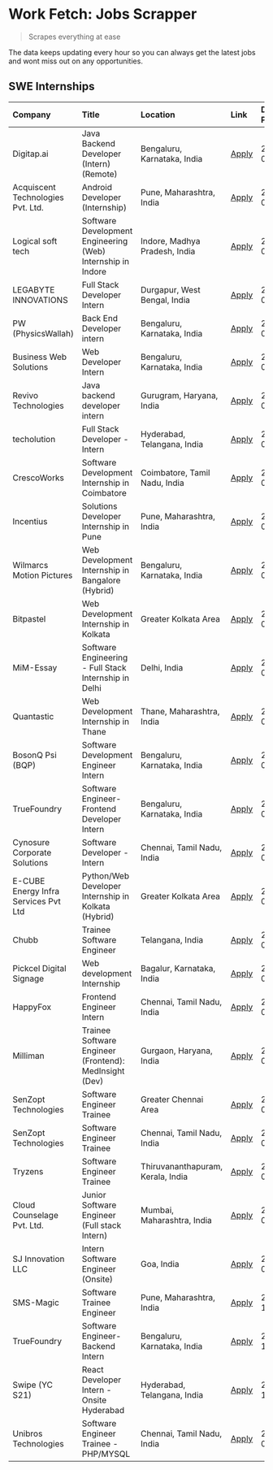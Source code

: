 # Work Fetch: Jobs Scrapper
> Scrapes everything at ease

The data keeps updating every hour so you can always get the latest jobs and wont miss out on any opportunities.

## SWE Internships
<!--START_SECTION:workfetch-->
| Company                              | Title                                                       | Location                          | Link                                                                                                                                                                                                                                                                                         | Date Posted   |
|:-------------------------------------|:------------------------------------------------------------|:----------------------------------|:---------------------------------------------------------------------------------------------------------------------------------------------------------------------------------------------------------------------------------------------------------------------------------------------|:--------------|
| Digitap.ai                           | Java Backend Developer (Intern) (Remote)                    | Bengaluru, Karnataka, India       | [Apply](https://in.linkedin.com/jobs/view/java-backend-developer-intern-remote-at-digitap-ai-3912072525?refId=8d8uo33gIqvFl7gBFtEgoA%3D%3D&trackingId=Yk2xZxv%2BVTkF7WlW7eyZ5A%3D%3D&position=17&pageNum=0&trk=public_jobs_jserp-result_search-card)                                         | 2024-04-26    |
| Acquiscent Technologies Pvt. Ltd.    | Android Developer (Internship)                              | Pune, Maharashtra, India          | [Apply](https://in.linkedin.com/jobs/view/android-developer-internship-at-acquiscent-technologies-pvt-ltd-3909395375?refId=5vgi0i7fRte9i8dkeFYTIQ%3D%3D&trackingId=%2BZZCpu3FVfjbv3vQniz6pA%3D%3D&position=21&pageNum=1&trk=public_jobs_jserp-result_search-card)                            | 2024-04-26    |
| Logical soft tech                    | Software Development Engineering (Web) Internship in Indore | Indore, Madhya Pradesh, India     | [Apply](https://in.linkedin.com/jobs/view/software-development-engineering-web-internship-in-indore-at-logical-soft-tech-3911339813?refId=8d8uo33gIqvFl7gBFtEgoA%3D%3D&trackingId=Mpeg89ZPuUCfr3KUcn3jXA%3D%3D&position=25&pageNum=0&trk=public_jobs_jserp-result_search-card)               | 2024-04-25    |
| LEGABYTE INNOVATIONS                 | Full Stack Developer Intern                                 | Durgapur, West Bengal, India      | [Apply](https://in.linkedin.com/jobs/view/full-stack-developer-intern-at-legabyte-innovations-3909242720?refId=8d8uo33gIqvFl7gBFtEgoA%3D%3D&trackingId=0oEsf08SoLtCmanyfYfYLA%3D%3D&position=22&pageNum=0&trk=public_jobs_jserp-result_search-card)                                          | 2024-04-24    |
| PW (PhysicsWallah)                   | Back End Developer intern                                   | Bengaluru, Karnataka, India       | [Apply](https://in.linkedin.com/jobs/view/back-end-developer-intern-at-pw-physicswallah-3907293630?refId=8d8uo33gIqvFl7gBFtEgoA%3D%3D&trackingId=VWf85fHlmFFXJZDbD285%2Fg%3D%3D&position=21&pageNum=0&trk=public_jobs_jserp-result_search-card)                                              | 2024-04-22    |
| Business Web Solutions               | Web Developer Intern                                        | Bengaluru, Karnataka, India       | [Apply](https://in.linkedin.com/jobs/view/web-developer-intern-at-business-web-solutions-3906717928?refId=8d8uo33gIqvFl7gBFtEgoA%3D%3D&trackingId=cUKi3x9JvifEYOGT1uHuJQ%3D%3D&position=14&pageNum=0&trk=public_jobs_jserp-result_search-card)                                               | 2024-04-20    |
| Revivo Technologies                  | Java backend developer intern                               | Gurugram, Haryana, India          | [Apply](https://in.linkedin.com/jobs/view/java-backend-developer-intern-at-revivo-technologies-3906034446?refId=5vgi0i7fRte9i8dkeFYTIQ%3D%3D&trackingId=nh%2FFEZDBRoKwLvp1huoXFA%3D%3D&position=2&pageNum=1&trk=public_jobs_jserp-result_search-card)                                        | 2024-04-19    |
| techolution                          | Full Stack Developer - Intern                               | Hyderabad, Telangana, India       | [Apply](https://in.linkedin.com/jobs/view/full-stack-developer-intern-at-techolution-3904814977?refId=5vgi0i7fRte9i8dkeFYTIQ%3D%3D&trackingId=WeKL7nkK1pOuPYdQJ%2FDfxQ%3D%3D&position=1&pageNum=1&trk=public_jobs_jserp-result_search-card)                                                  | 2024-04-18    |
| CrescoWorks                          | Software Development Internship in Coimbatore               | Coimbatore, Tamil Nadu, India     | [Apply](https://in.linkedin.com/jobs/view/software-development-internship-in-coimbatore-at-crescoworks-3904327953?refId=8d8uo33gIqvFl7gBFtEgoA%3D%3D&trackingId=KqzJu3emPxZ1b8kA0nLCWg%3D%3D&position=5&pageNum=0&trk=public_jobs_jserp-result_search-card)                                  | 2024-04-17    |
| Incentius                            | Solutions Developer Internship in Pune                      | Pune, Maharashtra, India          | [Apply](https://in.linkedin.com/jobs/view/solutions-developer-internship-in-pune-at-incentius-3904329499?refId=8d8uo33gIqvFl7gBFtEgoA%3D%3D&trackingId=expnHfDduBvGh1RMp6XjOQ%3D%3D&position=12&pageNum=0&trk=public_jobs_jserp-result_search-card)                                          | 2024-04-17    |
| Wilmarcs Motion Pictures             | Web Development Internship in Bangalore (Hybrid)            | Bengaluru, Karnataka, India       | [Apply](https://in.linkedin.com/jobs/view/web-development-internship-in-bangalore-hybrid-at-wilmarcs-motion-pictures-3904333111?refId=5vgi0i7fRte9i8dkeFYTIQ%3D%3D&trackingId=RSAhu3r5toj%2BTwwgqg4ozg%3D%3D&position=5&pageNum=1&trk=public_jobs_jserp-result_search-card)                  | 2024-04-17    |
| Bitpastel                            | Web Development Internship in Kolkata                       | Greater Kolkata Area              | [Apply](https://in.linkedin.com/jobs/view/web-development-internship-in-kolkata-at-bitpastel-3903194722?refId=5vgi0i7fRte9i8dkeFYTIQ%3D%3D&trackingId=bNpNiPqRKMTFPTw%2FTX8bCw%3D%3D&position=22&pageNum=1&trk=public_jobs_jserp-result_search-card)                                         | 2024-04-16    |
| MiM-Essay                            | Software Engineering - Full Stack Internship in Delhi       | Delhi, India                      | [Apply](https://in.linkedin.com/jobs/view/software-engineering-full-stack-internship-in-delhi-at-mim-essay-3901647332?refId=8d8uo33gIqvFl7gBFtEgoA%3D%3D&trackingId=gqedQSivvKc69m3056hwfg%3D%3D&position=16&pageNum=0&trk=public_jobs_jserp-result_search-card)                             | 2024-04-15    |
| Quantastic                           | Web Development Internship in Thane                         | Thane, Maharashtra, India         | [Apply](https://in.linkedin.com/jobs/view/web-development-internship-in-thane-at-quantastic-3888221292?refId=5vgi0i7fRte9i8dkeFYTIQ%3D%3D&trackingId=Ju%2B0xRMvleoNXddJmqk4FQ%3D%3D&position=24&pageNum=1&trk=public_jobs_jserp-result_search-card)                                          | 2024-04-08    |
| BosonQ Psi (BQP)                     | Software Development Engineer Intern                        | Bengaluru, Karnataka, India       | [Apply](https://in.linkedin.com/jobs/view/software-development-engineer-intern-at-bosonq-psi-bqp-3888328596?refId=8d8uo33gIqvFl7gBFtEgoA%3D%3D&trackingId=QgDBkeCl4uIH%2FmnzcWNzLg%3D%3D&position=23&pageNum=0&trk=public_jobs_jserp-result_search-card)                                     | 2024-04-06    |
| TrueFoundry                          | Software Engineer- Frontend Developer Intern                | Bengaluru, Karnataka, India       | [Apply](https://in.linkedin.com/jobs/view/software-engineer-frontend-developer-intern-at-truefoundry-3887320206?refId=8d8uo33gIqvFl7gBFtEgoA%3D%3D&trackingId=uPulqBucbz54yIXs%2BgCPig%3D%3D&position=11&pageNum=0&trk=public_jobs_jserp-result_search-card)                                 | 2024-04-05    |
| Cynosure Corporate Solutions         | Software Developer -Intern                                  | Chennai, Tamil Nadu, India        | [Apply](https://in.linkedin.com/jobs/view/software-developer-intern-at-cynosure-corporate-solutions-3884767755?refId=8d8uo33gIqvFl7gBFtEgoA%3D%3D&trackingId=CTbb9eFdCcQbfbLkVhs7Ig%3D%3D&position=15&pageNum=0&trk=public_jobs_jserp-result_search-card)                                    | 2024-04-04    |
| E-CUBE Energy Infra Services Pvt Ltd | Python/Web Developer Internship in Kolkata (Hybrid)         | Greater Kolkata Area              | [Apply](https://in.linkedin.com/jobs/view/python-web-developer-internship-in-kolkata-hybrid-at-e-cube-energy-infra-services-pvt-ltd-3882160442?refId=8d8uo33gIqvFl7gBFtEgoA%3D%3D&trackingId=KcKB%2BNmojriMur5yw7a%2F0Q%3D%3D&position=6&pageNum=0&trk=public_jobs_jserp-result_search-card) | 2024-04-02    |
| Chubb                                | Trainee Software Engineer                                   | Telangana, India                  | [Apply](https://in.linkedin.com/jobs/view/trainee-software-engineer-at-chubb-3909641440?refId=8d8uo33gIqvFl7gBFtEgoA%3D%3D&trackingId=aNb31sWA%2BgP4aHBK2asFng%3D%3D&position=13&pageNum=0&trk=public_jobs_jserp-result_search-card)                                                         | 2024-03-30    |
| Pickcel Digital Signage              | Web development Internship                                  | Bagalur, Karnataka, India         | [Apply](https://in.linkedin.com/jobs/view/web-development-internship-at-pickcel-digital-signage-3849506118?refId=5vgi0i7fRte9i8dkeFYTIQ%3D%3D&trackingId=Y%2FbiceINwwvdTmQTzb71Uw%3D%3D&position=23&pageNum=1&trk=public_jobs_jserp-result_search-card)                                      | 2024-03-08    |
| HappyFox                             | Frontend Engineer Intern                                    | Chennai, Tamil Nadu, India        | [Apply](https://in.linkedin.com/jobs/view/frontend-engineer-intern-at-happyfox-3848357951?refId=5vgi0i7fRte9i8dkeFYTIQ%3D%3D&trackingId=QFwlDhImaH%2Fp0RQEWqdM5A%3D%3D&position=19&pageNum=1&trk=public_jobs_jserp-result_search-card)                                                       | 2024-03-07    |
| Milliman                             | Trainee Software Engineer (Frontend): MedInsight (Dev)      | Gurgaon, Haryana, India           | [Apply](https://in.linkedin.com/jobs/view/trainee-software-engineer-frontend-medinsight-dev-at-milliman-3792874280?refId=8d8uo33gIqvFl7gBFtEgoA%3D%3D&trackingId=deCnGDfy73E2wXuG3fL%2BQg%3D%3D&position=8&pageNum=0&trk=public_jobs_jserp-result_search-card)                               | 2024-03-01    |
| SenZopt Technologies                 | Software Engineer Trainee                                   | Greater Chennai Area              | [Apply](https://in.linkedin.com/jobs/view/software-engineer-trainee-at-senzopt-technologies-3827688781?refId=5vgi0i7fRte9i8dkeFYTIQ%3D%3D&trackingId=c902SqjXDhqsco%2BRMkshyw%3D%3D&position=6&pageNum=1&trk=public_jobs_jserp-result_search-card)                                           | 2024-02-12    |
| SenZopt Technologies                 | Software Engineer Trainee                                   | Chennai, Tamil Nadu, India        | [Apply](https://in.linkedin.com/jobs/view/software-engineer-trainee-at-senzopt-technologies-3827686880?refId=5vgi0i7fRte9i8dkeFYTIQ%3D%3D&trackingId=VMvepkADmKLjiW32nW1sKA%3D%3D&position=18&pageNum=1&trk=public_jobs_jserp-result_search-card)                                            | 2024-02-12    |
| Tryzens                              | Software Engineer Trainee                                   | Thiruvananthapuram, Kerala, India | [Apply](https://in.linkedin.com/jobs/view/software-engineer-trainee-at-tryzens-3809363491?refId=5vgi0i7fRte9i8dkeFYTIQ%3D%3D&trackingId=9AsKxUITaW%2Fyxd0RRpUeIQ%3D%3D&position=7&pageNum=1&trk=public_jobs_jserp-result_search-card)                                                        | 2024-01-18    |
| Cloud Counselage Pvt. Ltd.           | Junior Software Engineer (Full stack Intern)                | Mumbai, Maharashtra, India        | [Apply](https://in.linkedin.com/jobs/view/junior-software-engineer-full-stack-intern-at-cloud-counselage-pvt-ltd-3803132814?refId=8d8uo33gIqvFl7gBFtEgoA%3D%3D&trackingId=Vy8IFoyLSzbAta%2FReiQCfw%3D%3D&position=24&pageNum=0&trk=public_jobs_jserp-result_search-card)                     | 2024-01-11    |
| SJ Innovation LLC                    | Intern Software Engineer (Onsite)                           | Goa, India                        | [Apply](https://in.linkedin.com/jobs/view/intern-software-engineer-onsite-at-sj-innovation-llc-3799959011?refId=5vgi0i7fRte9i8dkeFYTIQ%3D%3D&trackingId=iHryjMPmxeJyzXidTdI50w%3D%3D&position=14&pageNum=1&trk=public_jobs_jserp-result_search-card)                                         | 2024-01-11    |
| SMS-Magic                            | Software Trainee Engineer                                   | Pune, Maharashtra, India          | [Apply](https://in.linkedin.com/jobs/view/software-trainee-engineer-at-sms-magic-3761409781?refId=5vgi0i7fRte9i8dkeFYTIQ%3D%3D&trackingId=R0NovNZM1UvaKVTITO2XPQ%3D%3D&position=3&pageNum=1&trk=public_jobs_jserp-result_search-card)                                                        | 2023-11-16    |
| TrueFoundry                          | Software Engineer-Backend Intern                            | Bengaluru, Karnataka, India       | [Apply](https://in.linkedin.com/jobs/view/software-engineer-backend-intern-at-truefoundry-3779508170?refId=5vgi0i7fRte9i8dkeFYTIQ%3D%3D&trackingId=TEp%2BFhxlYrSH0s5m4I%2BZ3g%3D%3D&position=4&pageNum=1&trk=public_jobs_jserp-result_search-card)                                           | 2023-11-10    |
| Swipe (YC S21)                       | React Developer Intern - Onsite Hyderabad                   | Hyderabad, Telangana, India       | [Apply](https://in.linkedin.com/jobs/view/react-developer-intern-onsite-hyderabad-at-swipe-yc-s21-3737600089?refId=5vgi0i7fRte9i8dkeFYTIQ%3D%3D&trackingId=7gA8DE8aYxeg3bY5BAq8IA%3D%3D&position=10&pageNum=1&trk=public_jobs_jserp-result_search-card)                                      | 2023-10-13    |
| Unibros Technologies                 | Software Engineer Trainee - PHP/MYSQL                       | Chennai, Tamil Nadu, India        | [Apply](https://in.linkedin.com/jobs/view/software-engineer-trainee-php-mysql-at-unibros-technologies-3656599241?refId=5vgi0i7fRte9i8dkeFYTIQ%3D%3D&trackingId=rV8wd0%2B6FiT4lU5B3LgRhw%3D%3D&position=8&pageNum=1&trk=public_jobs_jserp-result_search-card)                                 | 2023-06-12    |
<!--END_SECTION:workfetch-->
